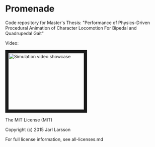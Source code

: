 Promenade
==========
Code repository for Master's Thesis:
"Performance of Physics-Driven Procedural Animation of Character Locomotion
For Bipedal and Quadrupedal Gait"

Video:

<a href="http://www.youtube.com/watch?feature=player_embedded&v=TMMYBqpqE3Q
" target="_blank"><img src="http://img.youtube.com/vi/TMMYBqpqE3Q/0.jpg" 
alt="Simulation video showcase" width="240" height="180" border="10" /></a>

The MIT License (MIT)

Copyright (c) 2015 Jarl Larsson

For full license information, see all-licenses.md